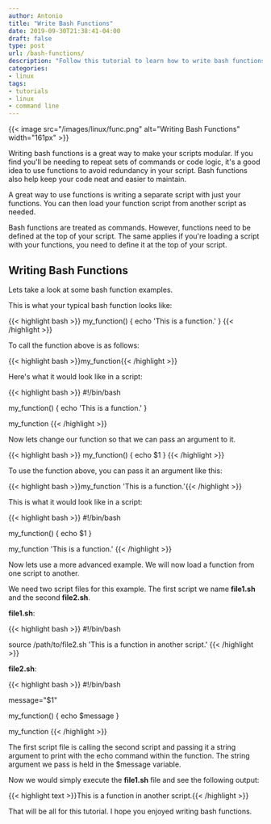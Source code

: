 ```yaml
---
author: Antonio
title: "Write Bash Functions"
date: 2019-09-30T21:38:41-04:00
draft: false
type: post
url: /bash-functions/
description: "Follow this tutorial to learn how to write bash functions. Functions are a great way to reduce the amount of code you have to write and to keep your code neat."
categories:
- linux
tags:
- tutorials
- linux
- command line
---
```


{{< image src="/images/linux/func.png" alt="Writing Bash Functions" width="161px" >}}

Writing bash functions is a great way to make your scripts modular. If you find you'll be needing to repeat sets of commands or code logic, it's a good idea to use functions to avoid redundancy in your script. Bash functions also help keep your code neat and easier to maintain.

<!--more-->

A great way to use functions is writing a separate script with just your functions. You can then load your function script from another script as needed.

Bash functions are treated as commands. However, functions need to be defined at the top of your script. The same applies if you're loading a script with your functions, you need to define it at the top of your script.

## **Writing Bash Functions**

Lets take a look at some bash function examples.

This is what your typical bash function looks like:

{{< highlight bash >}}
my_function() {
  echo 'This is a function.'
}
{{< /highlight >}}

To call the function above is as follows:

{{< highlight bash >}}my_function{{< /highlight >}}

Here's what it would look like in a script:

{{< highlight bash >}}
#!/bin/bash

my_function() {
  echo 'This is a function.'
}

my_function
{{< /highlight >}}

Now lets change our function so that we can pass an argument to it.

{{< highlight bash >}}
my_function() {
  echo $1
}
{{< /highlight >}}

To use the function above, you can pass it an argument like this:

{{< highlight bash >}}my_function 'This is a function.'{{< /highlight >}}

<!--adsense-->

This is what it would look like in a script:

{{< highlight bash >}}
#!/bin/bash

my_function() {
  echo $1
}

my_function 'This is a function.'
{{< /highlight >}}

Now lets use a more advanced example. We will now load a function from one script to another.

We need two script files for this example. The first script we name **file1.sh** and the second **file2.sh**.

**file1.sh**:

{{< highlight bash >}}
#!/bin/bash

source /path/to/file2.sh 'This is a function in another script.'
{{< /highlight >}}

**file2.sh**:

{{< highlight bash >}}
#!/bin/bash

message="$1"

my_function() {
  echo $message
}

my_function
{{< /highlight >}}

The first script file is calling the second script and passing it a string argument to print with the echo command within the function. The string argument we pass is held in the $message variable.

Now we would simply execute the **file1.sh** file and see the following output:

{{< highlight text >}}This is a function in another script.{{< /highlight >}}

That will be all for this tutorial. I hope you enjoyed writing bash functions.
